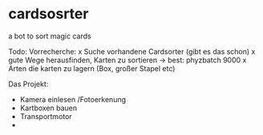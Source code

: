 # cardsosrter
a bot to sort magic cards

Todo:
Vorrecherche:
x Suche vorhandene Cardsorter (gibt es das schon)
x gute Wege herausfinden, Karten zu sortieren
    -> best: phyzbatch 9000
x Arten die karten zu lagern (Box, großer Stapel etc)

Das Projekt:
- Kamera einlesen /Fotoerkenung
- Kartboxen bauen
- Transportmotor
- 
